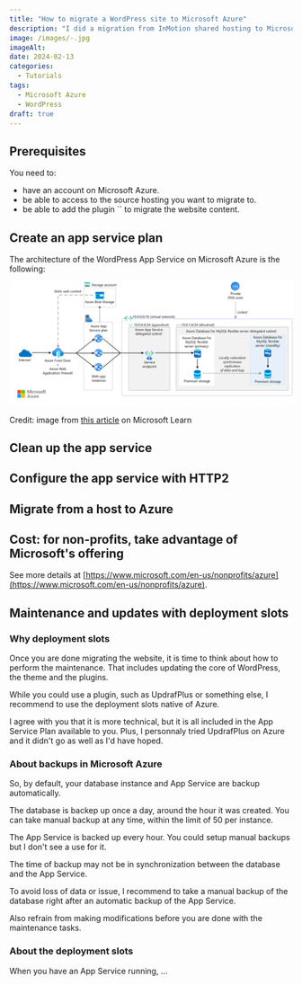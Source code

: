 ```yaml
---
title: "How to migrate a WordPress site to Microsoft Azure"
description: "I did a migration from InMotion shared hosting to Microsoft Azure in 2023 for a non profit organization in the US. I learned a lot as a first experience with Azure. Here is how it went."
image: /images/-.jpg
imageAlt:
date: 2024-02-13
categories:
  - Tutorials
tags:
  - Microsoft Azure
  - WordPress
draft: true
---
```


## Prerequisites

You need to:

- have an account on Microsoft Azure.
- be able to access to the source hosting you want to migrate to.
- be able to add the plugin `` to migrate the website content.

## Create an app service plan

The architecture of the WordPress App Service on Microsoft Azure is the following:

![Digram from Microsoft Learn](images/wordpress-app-service-diagram.png)

Credit: image from [this article](https://learn.microsoft.com/en-us/azure/architecture/example-scenario/infrastructure/wordpress-app-service) on Microsoft Learn

## Clean up the app service

## Configure the app service with HTTP2

## Migrate from a host to Azure

## Cost: for non-profits, take advantage of Microsoft's offering

See more details at [https://www.microsoft.com/en-us/nonprofits/azure](https://www.microsoft.com/en-us/nonprofits/azure).

## Maintenance and updates with deployment slots

### Why deployment slots

Once you are done migrating the website, it is time to think about how to perform the maintenance. That includes updating the core of WordPress, the theme and the plugins.

While you could use a plugin, such as UpdrafPlus or something else, I recommend to use the deployment slots native of Azure.

I agree with you that it is more technical, but it is all included in the App Service Plan available to you. Plus, I personnaly tried UpdrafPlus on Azure and it didn't go as well as I'd have hoped.

### About backups in Microsoft Azure

So, by default, your database instance and App Service are backup automatically.

The database is backep up once a day, around the hour it was created.
You can take manual backup at any time, within the limit of 50 per instance.

The App Service is backed up every hour. You could setup manual backups but I don't see a use for it.

The time of backup may not be in synchronization between the database and the App Service.

To avoid loss of data or issue, I recommend to take a manual backup of the database right after an automatic backup of the App Service.

Also refrain from making modifications before you are done with the maintenance tasks.

### About the deployment slots

When you have an App Service running, ...
